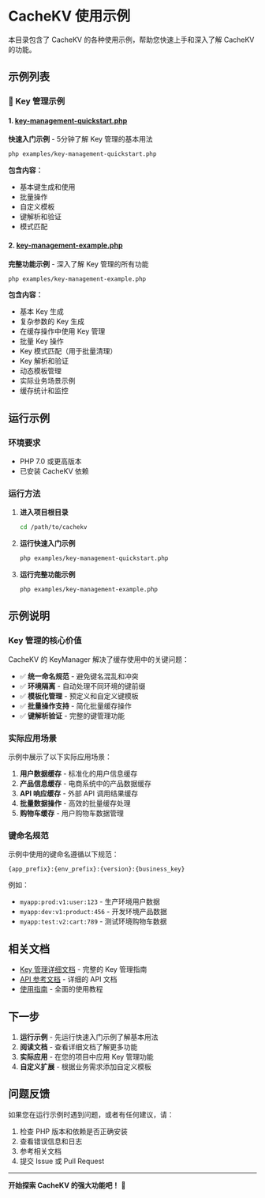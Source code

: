# CacheKV 使用示例

本目录包含了 CacheKV 的各种使用示例，帮助您快速上手和深入了解 CacheKV 的功能。

## 示例列表

### 🔑 Key 管理示例

#### 1. [key-management-quickstart.php](key-management-quickstart.php)
**快速入门示例** - 5分钟了解 Key 管理的基本用法

```bash
php examples/key-management-quickstart.php
```

**包含内容：**
- 基本键生成和使用
- 批量操作
- 自定义模板
- 键解析和验证
- 模式匹配

#### 2. [key-management-example.php](key-management-example.php)
**完整功能示例** - 深入了解 Key 管理的所有功能

```bash
php examples/key-management-example.php
```

**包含内容：**
- 基本 Key 生成
- 复杂参数的 Key 生成
- 在缓存操作中使用 Key 管理
- 批量 Key 操作
- Key 模式匹配（用于批量清理）
- Key 解析和验证
- 动态模板管理
- 实际业务场景示例
- 缓存统计和监控

## 运行示例

### 环境要求
- PHP 7.0 或更高版本
- 已安装 CacheKV 依赖

### 运行方法

1. **进入项目根目录**
   ```bash
   cd /path/to/cachekv
   ```

2. **运行快速入门示例**
   ```bash
   php examples/key-management-quickstart.php
   ```

3. **运行完整功能示例**
   ```bash
   php examples/key-management-example.php
   ```

## 示例说明

### Key 管理的核心价值

CacheKV 的 KeyManager 解决了缓存使用中的关键问题：

- ✅ **统一命名规范** - 避免键名混乱和冲突
- ✅ **环境隔离** - 自动处理不同环境的键前缀
- ✅ **模板化管理** - 预定义和自定义键模板
- ✅ **批量操作支持** - 简化批量缓存操作
- ✅ **键解析验证** - 完整的键管理功能

### 实际应用场景

示例中展示了以下实际应用场景：

1. **用户数据缓存** - 标准化的用户信息缓存
2. **产品信息缓存** - 电商系统中的产品数据缓存
3. **API 响应缓存** - 外部 API 调用结果缓存
4. **批量数据操作** - 高效的批量缓存处理
5. **购物车缓存** - 用户购物车数据管理

### 键命名规范

示例中使用的键命名遵循以下规范：

```
{app_prefix}:{env_prefix}:{version}:{business_key}
```

例如：
- `myapp:prod:v1:user:123` - 生产环境用户数据
- `myapp:dev:v1:product:456` - 开发环境产品数据
- `myapp:test:v2:cart:789` - 测试环境购物车数据

## 相关文档

- [Key 管理详细文档](../docs/key-management.md) - 完整的 Key 管理指南
- [API 参考文档](../docs/api-reference.md) - 详细的 API 文档
- [使用指南](../docs/usage-guide.md) - 全面的使用教程

## 下一步

1. **运行示例** - 先运行快速入门示例了解基本用法
2. **阅读文档** - 查看详细文档了解更多功能
3. **实际应用** - 在您的项目中应用 Key 管理功能
4. **自定义扩展** - 根据业务需求添加自定义模板

## 问题反馈

如果您在运行示例时遇到问题，或者有任何建议，请：

1. 检查 PHP 版本和依赖是否正确安装
2. 查看错误信息和日志
3. 参考相关文档
4. 提交 Issue 或 Pull Request

---

**开始探索 CacheKV 的强大功能吧！** 🚀
